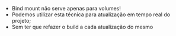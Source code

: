 * Bind mount não serve apenas para volumes!
* Podemos utilizar esta técnica para atualização em tempo real do projeto;
* Sem ter que refazer o build a cada atualização do mesmo